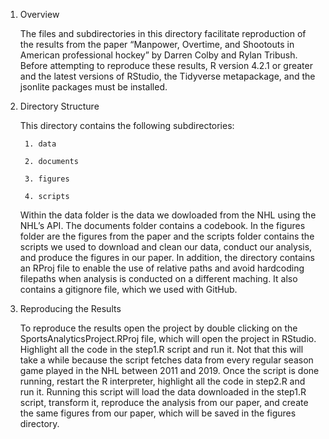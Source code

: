 1.  Overview

    The files and subdirectories in this directory facilitate
    reproduction of the results from the paper “Manpower, Overtime, and
    Shootouts in American professional hockey” by Darren Colby and Rylan
    Tribush. Before attempting to reproduce these results, R version
    4.2.1 or greater and the latest versions of RStudio, the Tidyverse
    metapackage, and the jsonlite packages must be installed.

2.  Directory Structure

    This directory contains the following subdirectories:

         1. data

         2. documents

         3. figures

         4. scripts

    Within the data folder is the data we dowloaded from the NHL using
    the NHL’s API. The documents folder contains a codebook. In the
    figures folder are the figures from the paper and the scripts folder
    contains the scripts we used to download and clean our data, conduct
    our analysis, and produce the figures in our paper. In addition, the
    directory contains an RProj file to enable the use of relative paths
    and avoid hardcoding filepaths when analysis is conducted on a
    different maching. It also contains a gitignore file, which we used
    with GitHub.

3.  Reproducing the Results

    To reproduce the results open the project by double clicking on the
    SportsAnalyticsProject.RProj file, which will open the project in
    RStudio. Highlight all the code in the step1.R script and run it.
    Not that this will take a while because the script fetches data from
    every regular season game played in the NHL between 2011 and 2019.
    Once the script is done running, restart the R interpreter,
    highlight all the code in step2.R and run it. Running this script
    will load the data downloaded in the step1.R script, transform it,
    reproduce the analysis from our paper, and create the same figures
    from our paper, which will be saved in the figures directory.
